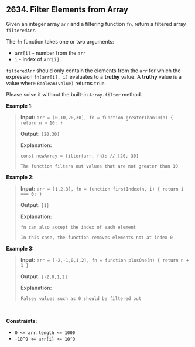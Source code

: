 ## 2634. Filter Elements from Array

Given an integer array `arr` and a filtering function `fn`, return a filtered array `filteredArr`.

The `fn` function takes one or two arguments:

- `arr[i]` - number from the `arr`
- `i` - index of `arr[i]`

`filteredArr` should only contain the elements from the `arr` for which the expression `fn(arr[i], i)` evaluates to a **truthy** value. A **truthy** value is a value where `Boolean(value)` returns `true`.

Please solve it without the built-in `Array.filter` method.

**Example 1:**

> **Input:** `arr = [0,10,20,30], fn = function greaterThan10(n) { return n > 10; }`
>
> **Output:** `[20,30]`
>
> **Explanation:**
>
> `const newArray = filter(arr, fn); // [20, 30]`
>
> `The function filters out values that are not greater than 10`

**Example 2:**

> **Input:** `arr = [1,2,3], fn = function firstIndex(n, i) { return i === 0; }`
>
> **Output:** `[1]`
>
> **Explanation:**
>
> `fn can also accept the index of each element`
>
> `In this case, the function removes elements not at index 0`

**Example 3:**

> **Input:** `arr = [-2,-1,0,1,2], fn = function plusOne(n) { return n + 1 }`
>
> **Output:** `[-2,0,1,2]`
>
> **Explanation:**
>
> `Falsey values such as 0 should be filtered out`

<br>

**Constraints:**

- `0 <= arr.length <= 1000`
- `-10^9 <= arr[i] <= 10^9`
